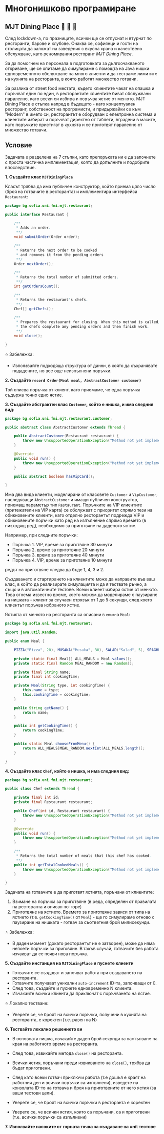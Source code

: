 # Многонишково програмиране

## MJT Dining Place :stew: :pizza: :spaghetti:

След lockdown-a, по празниците, всички ще се отпуснат и втурнат по ресторанти, барове и клубове. Очаква се, софиянци и гости на столицата да заложат на заведения с вкусна храна и качествено обслужване, като реномирания ресторант *MJT Dining Place*.

За да помогнем на персонала в подготовката за дългоочакваното откриване, ще се опитаме да симулираме с помощта на Java нишки едновременното обслужване на много клиенти и да тестваме лимитите на кухнята на ресторанта, в която работят множество готвачи.

За разлика от street food местата, където клиентите чакат на опашка и поръчват един по един, в ресторантите клиентите биват обслужвани паралелно, като всеки си избира и поръчва ястие от менюто. MJT Dining Place е стъпка напред в бъдещето - като концептуален ресторант, собственост на програмисти, и придържайки се към "Modern" в името си, ресторантът е оборудван с електронна система и клиентите избират и поръчват директно от таблети, вградени в масите, като поръчките пристигат в кухнята и се приготвят паралелно от множество готвачи.

## Условие

Задачата е разделена на 7 стъпки, като препоръката ни е да започнете с проста частична имплементация, която да допълните и подобрите впоследствие.

**1. Създайте клас `MJTDiningPlace`**

Класът трябва да има публичен конструктор, който приема цяло число (броя на готвачите в ресторанта) и имплементира интерфейса `Restaurant`:

```java
package bg.sofia.uni.fmi.mjt.restaurant;

public interface Restaurant {

    /**
     * Adds an order.
     **/
    void submitOrder(Order order);

    /**
     * Returns the next order to be cooked
     * and removes it from the pending orders
     **/
    Order nextOrder();

    /**
     * Returns the total number of submitted orders.
     **/
    int getOrdersCount();

    /**
     * Returns the restaurant's chefs.
     **/
    Chef[] getChefs();

    /**
     * Prepares the restaurant for closing. When this method is called,
     * the chefs complete any pending orders and then finish work.
     **/
    void close();

}

```

:star: Забележкa:

- Използвайте подходяща структура от данни, в която да съхранявате подадените, но все още неизпълнени поръчки.

**2. Създайте `record Order(Meal meal, AbstractCustomer customer)`**

Той описва поръчка от клиент, като приемаме, че една поръчка съдържа точно едно ястие.

**3. Създайте абстрактен клас `Customer`, който е нишка, и има следния вид:**

```java
package bg.sofia.uni.fmi.mjt.restaurant.customer;

public abstract class AbstractCustomer extends Thread {

    public AbstractCustomer(Restaurant restaurant) {
        throw new UnsupportedOperationException("Method not yet implemented");
    }

    @Override
    public void run() {
        throw new UnsupportedOperationException("Method not yet implemented");
    }

    public abstract boolean hasVipCard();

}

```

Има два вида клиенти, моделирани от класовете `Customer` и `VipCustomer`, наследяващи `AbstractCustomer` и имащи публичен конструктор, приемащ параметър тип `Restaurant`. Поръчките на VIP клиентите (притежатели на VIP карта) се обслужват с приоритет спрямо тези на обикновените клиенти, като отделно ресторантът подрежда VIP и обикновените поръчки като ред на изпълнение спрямо времето (в низходящ ред), необходимо за приготвяне на даденото ястие.

  Например, при следните поръчки:

  - Поръчка 1. VIP, време за приготвяне 30 минути
  - Поръчка 2. време за приготвяне 20 минути
  - Поръчка 3. време за приготвяне 40 минути
  - Поръчка 4. VIP, време за приготвяне 10 минути

редът на приготвяне следва да бъде 1, 4, 3 и 2.

Създаването и стартирането на клиентите може да направите във ваш клас, в който да реализирате симулацията и да я тествате ръчно, а също и в автоматичните тестове.
Всеки клиент избира ястие от менюто. Това отнема известно време, което можем да моделираме с паузиране на нишката - клиент за случаен отрязък от 1 до 5 секунди, след което клиентът поръчва избраното ястие.

Ястията от менюто на ресторанта са описани в `enum`-a `Meal`:

```java
package bg.sofia.uni.fmi.mjt.restaurant;

import java.util.Random;

public enum Meal {

    PIZZA("Pizza", 20), MUSAKA("Musaka", 30), SALAD("Salad", 5), SPAGHETTI("Spaghetti", 25);

    private static final Meal[] ALL_MEALS = Meal.values();
    private static final Random MEAL_RANDOM = new Random();

    private final String name;
    private final int cookingTime;

    private Meal(String type, int cookingTime) {
        this.name = type;
        this.cookingTime = cookingTime;
    }

    public String getName() {
        return name;
    }

    public int getCookingTime() {
        return cookingTime;
    }

    public static Meal chooseFromMenu() {
        return ALL_MEALS[MEAL_RANDOM.nextInt(ALL_MEALS.length)];
    }

}
```

**4. Създайте клас `Chef`, който е нишка, и има следния вид:**

```java
package bg.sofia.uni.fmi.mjt.restaurant;

public class Chef extends Thread {

    private final int id;
    private final Restaurant restaurant;

    public Chef(int id, Restaurant restaurant) {
        throw new UnsupportedOperationException("Method not yet implemented");
    }

    @Override
    public void run() {
        throw new UnsupportedOperationException("Method not yet implemented");
    }

    /**
     * Returns the total number of meals that this chef has cooked.
     **/
    public int getTotalCookedMeals() {
        throw new UnsupportedOperationException("Method not yet implemented");
    }

}
```

  Задачата на готвачите е да приготвят ястията, поръчани от клиентите:

  1. Взимане на поръчка за приготвяне (в реда, определен от правилата на ресторанта и описан по-горе)
  2. Приготвяне на ястието. Времето за приготвяне зависи от типа на ястието (т.е. `getCookingTime()` от `Meal`) - ще го симулираме отново с паузиране на нишката - готвач за съответния брой милисекунди.

:star: Забележка:

- В даден момент (докато ресторантът не е затворен), може да няма непоети поръчки за приговяне. В такъв случай, готвачите без работа изчакват да се появи нова поръчка.

**5. Създайте инстанция на `MJTDiningPlace` и пуснете клиенти**

- Готвачите се създават и започват работа при създаването на ресторанта.
- Готвачите получават уникални `auto-increment` ID-та, започващи от 0.
- След това, създайте и пуснете едновременно N клиента.
- Изчакайте всички клиенти да приключат с поръчването на ястие.

:star: Локално тестване:

- Уверете се, че броят на всички поръчки, получени в кухнята на ресторанта, е коректен (т.е. равен на N)

**6. Тествайте локално решението ви**

- В основната нишка, изчакайте даден брой секунди за настъпване на края на работното време на ресторанта.
- След това, извикайте метода `close()` на ресторанта.
- Всички ястия, поръчани преди извикването на `close()`, трябва да бъдат приготвени.
- След като всеки готвач приключи работа (т.е дошъл е краят на работния ден и всички поръчки са изпълнени), изведете на конзолата ID-то на готвача и броя на приготвените от него ястия (за ваши тестови цели).

- Уверете се, че броят на всички поръчки в ресторанта е коректен
- Уверете се, че всички ястия, които са поръчани, са и приготвени (т.е. всички поръчки са изпълнени)

**7. Изполвайте насоките от горната точка за създаване на unit тестове**

